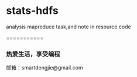 stats-hdfs
==========

analysis mapreduce task,and note in resource code

===========
<h3>热爱生活，享受编程</h3>
邮箱：smartdengjie@gmail.com
